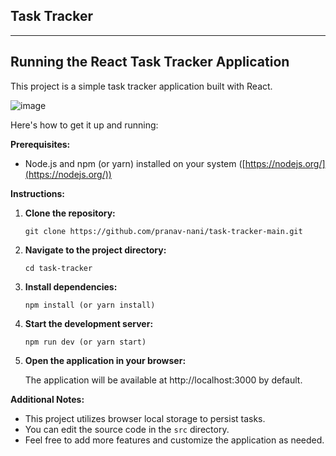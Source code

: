 ## Task Tracker

---


## Running the React Task Tracker Application

This project is a simple task tracker application built with React.

![image](https://github.com/pranav-nani/task-tracker-main/assets/88759848/849ce384-0ecb-4aeb-b3eb-11c540264b7e)

Here's how to get it up and running:


**Prerequisites:**

- Node.js and npm (or yarn) installed on your system ([https://nodejs.org/](https://nodejs.org/))

**Instructions:**

1. **Clone the repository:**

   ```
   git clone https://github.com/pranav-nani/task-tracker-main.git
   ```

2. **Navigate to the project directory:**

   ```
   cd task-tracker
   ```

3. **Install dependencies:**

   ```
   npm install (or yarn install)
   ```

4. **Start the development server:**

   ```
   npm run dev (or yarn start)
   ```

5. **Open the application in your browser:**

   The application will be available at http://localhost:3000 by default.

**Additional Notes:**

- This project utilizes browser local storage to persist tasks.
- You can edit the source code in the `src` directory.
- Feel free to add more features and customize the application as needed.
